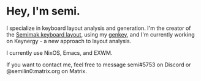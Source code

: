 # Hey, I'm semi.
I specialize in keyboard layout analysis and generation. I'm the creator of the [Semimak keyboard layout](https://semilin.github.io/semimak), using my [genkey](https://github.com/semilin/genkey), and I'm currently working on Keynergy - a new approach 
to layout analysis.

I currently use NixOS, Emacs, and EXWM.

If you want to contact me, feel free to message semi#5753 on Discord or @semilin0:matrix.org on Matrix.
